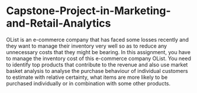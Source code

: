 # Capstone-Project-in-Marketing-and-Retail-Analytics
 OList is an e-commerce company that has faced some losses recently and they want to manage their inventory very well so as to reduce any unnecessary costs that they might be bearing. In this assignment, you have to manage the inventory cost of this e-commerce company OList. You need to identify top products that contribute to the revenue and also use market basket analysis to analyse the purchase behaviour of individual customers to estimate with relative certainty, what items are more likely to be purchased individually or in combination with some other products.
